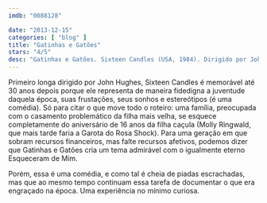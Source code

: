 ```yaml
---
imdb: "0088128"

date: "2013-12-15"
categories: [ "blog" ]
title: "Gatinhas e Gatões"
stars: "4/5"
desc: "Gatinhas e Gatões. Sixteen Candles (USA, 1984). Dirigido por John Hughes. Escrito por John Hughes. Com Molly Ringwald, Justin Henry, Michael Schoeffling, Haviland Morris, Gedde Watanabe, Anthony Michael Hall, Paul Dooley, Carlin Glynn, Blanche Baker."
---
```

Primeiro longa dirigido por John Hughes, Sixteen Candles é memorável até 30 anos depois porque ele representa de maneira fidedigna a juventude daquela época, suas frustações, seus sonhos e estereótipos (é uma comédia). Só para citar o que move todo o roteiro: uma família, preocupada com o casamento problemático da filha mais velha, se esquece completamente do aniversário de 16 anos da filha caçula (Molly Ringwald, que mais tarde faria a Garota do Rosa Shock). Para uma geração em que sobram recursos financeiros, mas falte recursos afetivos, podemos dizer que Gatinhas e Gatões cria um tema admirável com o igualmente eterno Esqueceram de Mim.

Porém, essa é uma comédia, e como tal é cheia de piadas escrachadas, mas que ao mesmo tempo continuam essa tarefa de documentar o que era engraçado na época. Uma experiência no mínimo curiosa.


